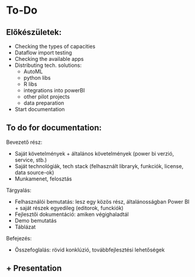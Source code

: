 # To-Do


## Előkészületek:

- Checking the types of capacities
- Dataflow import testing
- Checking the available apps
- Distributing tech. solutions: 
  -  AutoML
  -  python libs
  -  R libs
  -  integrations into powerBI
  -  other pilot projects
  -  data preparation
- Start documentation

## To do for documentation:

Bevezető rész:
- Saját követelmények + általános követelmények (power bi verzió, service, stb.)
- Saját technológiák, tech stack (felhasznált libraryk, funkciók, license, data source-ok)
- Munkamenet, felosztás

Tárgyalás:
- Felhasználói bemutatás: lesz egy közös rész, általánosságban Power BI + saját részek egyedileg (editorok, funckiók)
- Fejlesztői dokumentáció: amiken végighaladtál
- Demo bemutatás
- Táblázat

Befejezés:
- Összefoglalás: rövid konklúzió, továbbfejlesztési lehetőségek

## + Presentation

